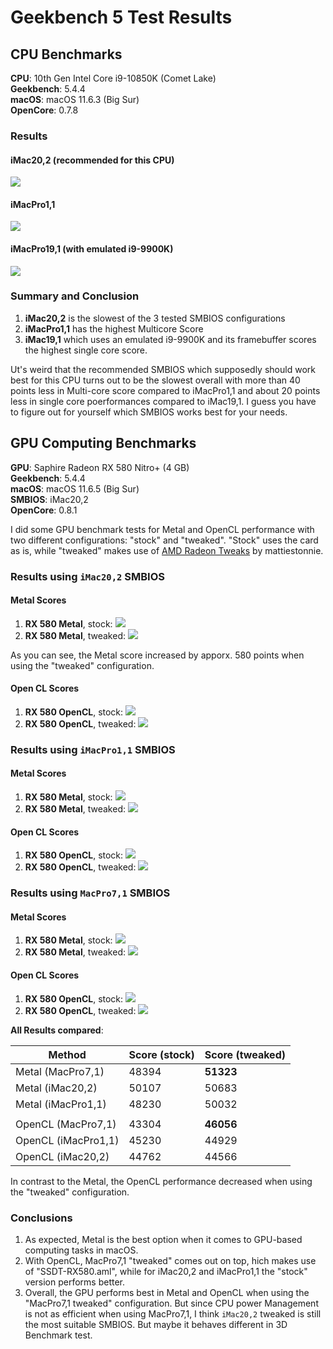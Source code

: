 # Geekbench 5 Test Results
## CPU Benchmarks
**CPU**: 10th Gen Intel Core i9-10850K (Comet Lake)</br>
**Geekbench**: 5.4.4</br>
**macOS**: macOS 11.6.3 (Big Sur)</br>
**OpenCore**: 0.7.8

### Results
#### iMac20,2 (recommended for this CPU)
![](https://raw.githubusercontent.com/5T33Z0/Gigabyte-Z490-Vision-G-Hackintosh-OpenCore/main/Benchmarks/iMac20%2C2.png)

#### iMacPro1,1
![](https://raw.githubusercontent.com/5T33Z0/Gigabyte-Z490-Vision-G-Hackintosh-OpenCore/main/Benchmarks/iMacPro1%2C1.png)

#### iMacPro19,1 (with emulated i9-9900K)
![](https://raw.githubusercontent.com/5T33Z0/Gigabyte-Z490-Vision-G-Hackintosh-OpenCore/main/Benchmarks/iMac19%2C1_with_emuated_i9-9900K.png)

### Summary and Conclusion
1. **iMac20,2** is the slowest of the 3 tested SMBIOS configurations
2. **iMacPro1,1** has the highest Multicore Score
3. **iMac19,1** which uses an emulated i9-9900K and its framebuffer scores the highest single core score.

Ut's weird that the recommended SMBIOS which supposedly should work best for this CPU turns out to be the slowest overall with more than 40 points less in Multi-core score compared to iMacPro1,1 and about 20 points less in single core poerformances compared to iMac19,1. I guess you have to figure out for yourself which SMBIOS works best for your needs.

## GPU Computing Benchmarks
**GPU**: Saphire Radeon RX 580 Nitro+ (4 GB)</br>
**Geekbench**: 5.4.4</br>
**macOS**: macOS 11.6.5 (Big Sur)</br>
**SMBIOS**: iMac20,2</br>
**OpenCore**: 0.8.1

I did some GPU benchmark tests for Metal and OpenCL performance with two different configurations: "stock" and "tweaked". "Stock" uses the card as is, while "tweaked" makes use of [AMD Radeon Tweaks](https://www.tonymacx86.com/threads/amd-radeon-performance-enhanced-ssdt.296555/) by mattiestonnie.

### Results using `iMac20,2` SMBIOS
#### Metal Scores
1. **RX 580 Metal**, stock:
	![](https://raw.githubusercontent.com/5T33Z0/Gigabyte-Z490-Vision-G-Hackintosh-OpenCore/main/OC_Benchmarks/RX580_Metal_notweaks.png)
2. **RX 580 Metal**, tweaked:
	![](https://raw.githubusercontent.com/5T33Z0/Gigabyte-Z490-Vision-G-Hackintosh-OpenCore/main/OC_Benchmarks/RX580_Metal_Tweaks.png)

As you can see, the Metal score increased by apporx. 580 points when using the "tweaked" configuration.

#### Open CL Scores
1. **RX 580 OpenCL**, stock:
	![](https://raw.githubusercontent.com/5T33Z0/Gigabyte-Z490-Vision-G-Hackintosh-OpenCore/main/OC_Benchmarks/RX580_OpenCL_notweaks.png)
2. **RX 580 OpenCL**, tweaked:
	![](https://raw.githubusercontent.com/5T33Z0/Gigabyte-Z490-Vision-G-Hackintosh-OpenCore/main/OC_Benchmarks/RX580_OpenCL_Tweaks.png)

### Results using `iMacPro1,1` SMBIOS

#### Metal Scores
1. **RX 580 Metal**, stock:
![](https://raw.githubusercontent.com/5T33Z0/Gigabyte-Z490-Vision-G-Hackintosh-OpenCore/main/Benchmarks/iMacPro1%2C1_Metal_stock.png)
2. **RX 580 Metal**, tweaked:
![](https://raw.githubusercontent.com/5T33Z0/Gigabyte-Z490-Vision-G-Hackintosh-OpenCore/main/Benchmarks/iMacPro1%2C1_Metal_tweaked.png)

#### Open CL Scores
1. **RX 580 OpenCL**, stock:
![](https://raw.githubusercontent.com/5T33Z0/Gigabyte-Z490-Vision-G-Hackintosh-OpenCore/main/Benchmarks/iMacPro1%2C1_OpenCL_stock.png)
2. **RX 580 OpenCL**, tweaked:
![](https://raw.githubusercontent.com/5T33Z0/Gigabyte-Z490-Vision-G-Hackintosh-OpenCore/main/Benchmarks/iMacPro1%2C1_OpenCL_tweaked.png)

### Results using `MacPro7,1` SMBIOS
#### Metal Scores
1. **RX 580 Metal**, stock:
![](https://raw.githubusercontent.com/5T33Z0/Gigabyte-Z490-Vision-G-Hackintosh-OpenCore/main/Benchmarks/MacPro7%2C1_Metal_stock.png)
2. **RX 580 Metal**, tweaked:
![](https://raw.githubusercontent.com/5T33Z0/Gigabyte-Z490-Vision-G-Hackintosh-OpenCore/main/Benchmarks/MacPro7%2C1_Metal_Tweaked.png)

#### Open CL Scores
1. **RX 580 OpenCL**, stock:
![](https://raw.githubusercontent.com/5T33Z0/Gigabyte-Z490-Vision-G-Hackintosh-OpenCore/main/Benchmarks/MacPro7%2C1_OpenCL_stock.png)
2. **RX 580 OpenCL**, tweaked:
![](https://raw.githubusercontent.com/5T33Z0/Gigabyte-Z490-Vision-G-Hackintosh-OpenCore/main/Benchmarks/MacPro7%2C1_OpenCL_Tweaked.png)

**All Results compared**:

Method             | Score (stock) | Score (tweaked)
-------------------|---------------|----------------
Metal (MacPro7,1)  | 48394         | **51323**
Metal (iMac20,2)   | 50107         | 50683
Metal (iMacPro1,1) | 48230         | 50032
||
OpenCL (MacPro7,1) | 43304         | **46056**
OpenCL (iMacPro1,1)| 45230         | 44929
OpenCL (iMac20,2)  | 44762         | 44566

In contrast to the Metal, the OpenCL performance decreased when using the "tweaked" configuration.

### Conclusions
1. As expected, Metal is the best option when it comes to GPU-based computing tasks in macOS. 
2. With OpenCL, MacPro7,1 "tweaked" comes out on top, hich makes use of "SSDT-RX580.aml", while for iMac20,2 and iMacPro1,1 the "stock" version performs better.
3. Overall, the GPU performs best in Metal and OpenCL when using the "MacPro7,1 tweaked" configuration. But since CPU power Management is not as efficient when using MacPro7,1, I think `iMac20,2` tweaked is still the most suitable SMBIOS. But maybe it behaves different in 3D Benchmark test.
